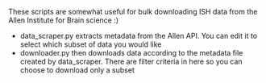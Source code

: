These scripts are somewhat useful for bulk downloading ISH data from the Allen Institute for Brain science :)
* data_scraper.py extracts metadata from the Allen API. You can edit it to select which subset of data you would like
* downloader.py then downloads data according to the metadata file created by data_scraper. There are filter criteria in here so you can choose to download only a subset
